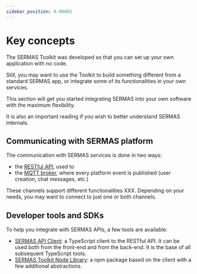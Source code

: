 ```yaml
---
sidebar_position: 0.00001
---
```


# Key concepts

The SERMAS Toolkit was developed so that you can set up your own application with no code.

Still, you may want to use the Toolkit to build something different from a standard SERMAS app, 
or integrate some of its functionalities in your own services.

This section will get you started integrating SERMAS into your own software with the maximum flexibility.

It is also an important reading if you wish to better understand SERMAS internals.

## Communicating with SERMAS platform

The communication with SERMAS services is done in two ways:
- the [RESTful API](./restful-api), used to 
- the [MQTT broker](./mqtt-broker), where every platform event is published (user creation, chat messages, etc.)

These channels support different functionalities XXX. Depending on your needs, you may want to connect
to just one or both channels.

## Developer tools and SDKs

To help you integrate with SERMAS APIs, a few tools are available:

- [SERMAS API Client](https://github.com/sermas-eu/sermas-api-client): a TypeScript client to the RESTful API. It can be used both from the front-end and from the back-end. It is the base of all subsequent TypeScript tools.
- [SERMAS Toolkit Node Library](sermas-toolkit-node-library): a npm package based on the client with a few additional abstractions.


